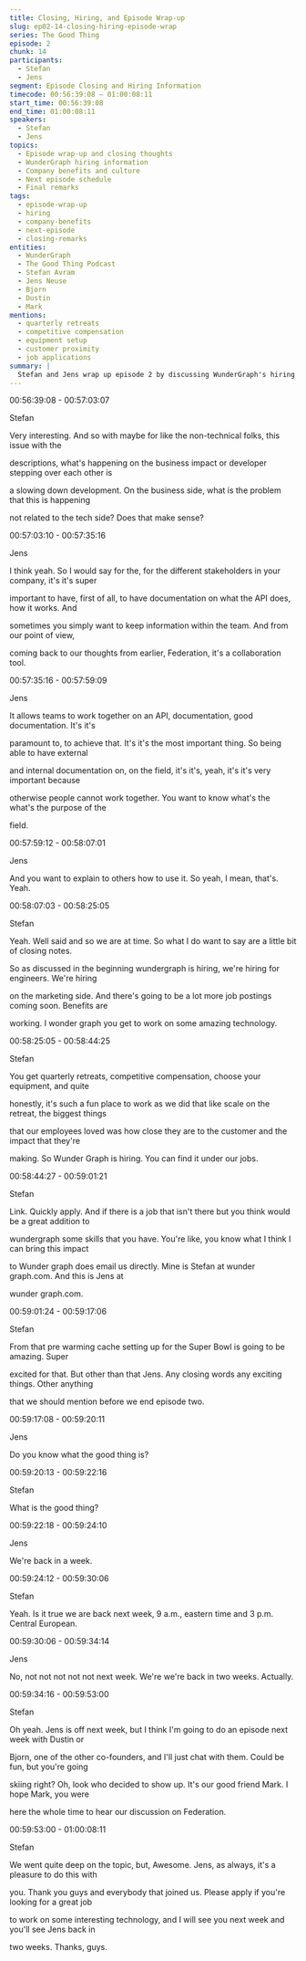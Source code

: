 ```yaml
---
title: Closing, Hiring, and Episode Wrap-up
slug: ep02-14-closing-hiring-episode-wrap
series: The Good Thing
episode: 2
chunk: 14
participants:
  - Stefan
  - Jens
segment: Episode Closing and Hiring Information
timecode: 00:56:39:08 – 01:00:08:11
start_time: 00:56:39:08
end_time: 01:00:08:11
speakers:
  - Stefan
  - Jens
topics:
  - Episode wrap-up and closing thoughts
  - WunderGraph hiring information
  - Company benefits and culture
  - Next episode schedule
  - Final remarks
tags:
  - episode-wrap-up
  - hiring
  - company-benefits
  - next-episode
  - closing-remarks
entities:
  - WunderGraph
  - The Good Thing Podcast
  - Stefan Avram
  - Jens Neuse
  - Bjorn
  - Dustin
  - Mark
mentions:
  - quarterly retreats
  - competitive compensation
  - equipment setup
  - customer proximity
  - job applications
summary: |
  Stefan and Jens wrap up episode 2 by discussing WunderGraph's hiring opportunities, company benefits including quarterly retreats and competitive compensation, and the importance of customer proximity. They provide contact information for job applications and discuss the next episode schedule, with Stefan planning to host with other co-founders while Jens goes skiing.
---
```


00:56:39:08 - 00:57:03:07

Stefan

Very interesting. And so with maybe for like the non-technical folks, this issue with the

descriptions, what's happening on the business impact or developer stepping over each other is

a slowing down development. On the business side, what is the problem that this is happening

not related to the tech side? Does that make sense?

00:57:03:10 - 00:57:35:16

Jens

I think yeah. So I would say for the, for the different stakeholders in your company, it's it's super

important to have, first of all, to have documentation on what the API does, how it works. And

sometimes you simply want to keep information within the team. And from our point of view,

coming back to our thoughts from earlier, Federation, it's a collaboration tool.

00:57:35:16 - 00:57:59:09

Jens

It allows teams to work together on an API, documentation, good documentation. It's it's

paramount to, to achieve that. It's it's the most important thing. So being able to have external

and internal documentation on, on the field, it's it's, yeah, it's it's very important because

otherwise people cannot work together. You want to know what's the what's the purpose of the

field.

00:57:59:12 - 00:58:07:01

Jens

And you want to explain to others how to use it. So yeah, I mean, that's. Yeah.

00:58:07:03 - 00:58:25:05

Stefan

Yeah. Well said and so we are at time. So what I do want to say are a little bit of closing notes.

So as discussed in the beginning wundergraph is hiring, we're hiring for engineers. We're hiring

on the marketing side. And there's going to be a lot more job postings coming soon. Benefits are

working. I wonder graph you get to work on some amazing technology.

00:58:25:05 - 00:58:44:25

Stefan

You get quarterly retreats, competitive compensation, choose your equipment, and quite

honestly, it's such a fun place to work as we did that like scale on the retreat, the biggest things

that our employees loved was how close they are to the customer and the impact that they're

making. So Wunder Graph is hiring. You can find it under our jobs.

00:58:44:27 - 00:59:01:21

Stefan

Link. Quickly apply. And if there is a job that isn't there but you think would be a great addition to

wundergraph some skills that you have. You're like, you know what I think I can bring this impact

to Wunder graph does email us directly. Mine is Stefan at wunder graph.com. And this is Jens at

wunder graph.com.

00:59:01:24 - 00:59:17:06

Stefan

From that pre warming cache setting up for the Super Bowl is going to be amazing. Super

excited for that. But other than that Jens. Any closing words any exciting things. Other anything

that we should mention before we end episode two.

00:59:17:08 - 00:59:20:11

Jens

Do you know what the good thing is?

00:59:20:13 - 00:59:22:16

Stefan

What is the good thing?

00:59:22:18 - 00:59:24:10

Jens

We're back in a week.

00:59:24:12 - 00:59:30:06

Stefan

Yeah. Is it true we are back next week, 9 a.m., eastern time and 3 p.m. Central European.

00:59:30:06 - 00:59:34:14

Jens

No, not not not not not next week. We're we're back in two weeks. Actually.

00:59:34:16 - 00:59:53:00

Stefan

Oh yeah. Jens is off next week, but I think I'm going to do an episode next week with Dustin or

Bjorn, one of the other co-founders, and I'll just chat with them. Could be fun, but you're going

skiing right? Oh, look who decided to show up. It's our good friend Mark. I hope Mark, you were

here the whole time to hear our discussion on Federation.

00:59:53:00 - 01:00:08:11

Stefan

We went quite deep on the topic, but, Awesome. Jens, as always, it's a pleasure to do this with

you. Thank you guys and everybody that joined us. Please apply if you're looking for a great job

to work on some interesting technology, and I will see you next week and you'll see Jens back in

two weeks. Thanks, guys. 